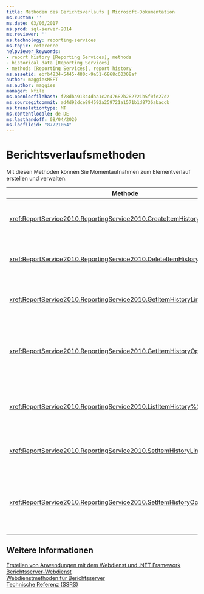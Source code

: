 ```yaml
---
title: Methoden des Berichtsverlaufs | Microsoft-Dokumentation
ms.custom: ''
ms.date: 03/06/2017
ms.prod: sql-server-2014
ms.reviewer: ''
ms.technology: reporting-services
ms.topic: reference
helpviewer_keywords:
- report history [Reporting Services], methods
- historical data [Reporting Services]
- methods [Reporting Services], report history
ms.assetid: ebfb4834-5445-480c-9a51-6868c60308af
author: maggiesMSFT
ms.author: maggies
manager: kfile
ms.openlocfilehash: f78dba913c4daa1c2e47682b282721b5f0fe27d2
ms.sourcegitcommit: ad4d92dce894592a259721a1571b1d8736abacdb
ms.translationtype: MT
ms.contentlocale: de-DE
ms.lasthandoff: 08/04/2020
ms.locfileid: "87721064"
---
```

# <a name="report-history-methods"></a>Berichtsverlaufsmethoden
  Mit diesen Methoden können Sie Momentaufnahmen zum Elementverlauf erstellen und verwalten.  
  
|Methode|Aktion|  
|------------|------------|  
|<xref:ReportService2010.ReportingService2010.CreateItemHistorySnapshot%2A>|Generiert eine Momentaufnahme des Verlaufs eines angegebenen Katalogelements.|  
|<xref:ReportService2010.ReportingService2010.DeleteItemHistorySnapshot%2A>|Löscht eine einzelne Momentaufnahme des Verlaufs eines angegebenen Katalogelements.|  
|<xref:ReportService2010.ReportingService2010.GetItemHistoryLimit%2A>|Gibt den Grenzwert für Elementverlaufs-Momentaufnahmen für ein angegebenes Katalogelement zurück.|  
|<xref:ReportService2010.ReportingService2010.GetItemHistoryOptions%2A>|Gibt die Optionseinstellung für Elementverlaufs-Momentaufnahmen und die für ein Katalogelement generierten Eigenschaften zurück.|  
|<xref:ReportService2010.ReportingService2010.ListItemHistory%2A>|Gibt eine Liste von Elementverlaufs-Momentaufnahmen und deren Eigenschaften für ein angegebenes Katalogelement zurück.|  
|<xref:ReportService2010.ReportingService2010.SetItemHistoryLimit%2A>|Gibt an, wie viele Momentaufnahmen eines Elements der Berichtsserver beibehält.|  
|<xref:ReportService2010.ReportingService2010.SetItemHistoryOptions%2A>|Legt Elementverlaufsoptionen fest, die angeben, wann eine Elementverlaufs-Momentaufnahme für ein angegebenes Katalogelement erstellt wird.|  
  
## <a name="see-also"></a>Weitere Informationen  
 [Erstellen von Anwendungen mit dem Webdienst und .NET Framework](../net-framework/building-applications-using-the-web-service-and-the-net-framework.md)   
 [Berichtsserver-Webdienst](../report-server-web-service.md)   
 [Webdienstmethoden für Berichtsserver](report-server-web-service-methods.md)   
 [Technische Referenz (SSRS)](../../technical-reference-ssrs.md)  
  
  
